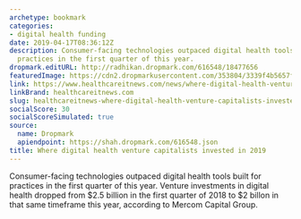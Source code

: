 ```yaml
---
archetype: bookmark
categories:
- digital health funding
date: 2019-04-17T08:36:12Z
description: Consumer-facing technologies outpaced digital health tools built for
  practices in the first quarter of this year.
dropmark.editURL: http://radhikan.dropmark.com/616548/18477656
featuredImage: https://cdn2.dropmarkusercontent.com/353804/3339f4b5657f42b64cfc28b7091cd6e80023f2717faefc8bf0cae06476d4923f/thumbnail/VC-HITN.png?Expires=1557430062&Signature=JybPfFbP8C6AB53Mg5hWkQNo-QwkktV~djtxSlV-64uRf3AFSLHt-6pvoz5J8Sc3l5xY2~c5sf1AyXhApKk71DpU6d4SdzrpZHhLJ6SGssFbFYDGSL1KlWXAo8rzcZUmJuF~a6PiIPVc4VCCYI1D0pGfZPB0ZaRK-LZRMQVOV4LA0svQm5dH2rzvkkVFaoggk7dExk-f3FvnJd49U3KQWW1uUpRfRmQtbJ5UHT-crfFy1ASmzgVfzFfu9EmIVrzpsB-RBe0RiA7OTLAgGcLD-xepK4M~FunYti8rDvseKXpRHeewL4i~EOVTWuVskSHxR6s6Bag0nl2RcT3tMG5Npw__&Key-Pair-Id=APKAITQYWVEN757ZA4KQ
link: https://www.healthcareitnews.com/news/where-digital-health-venture-capitalists-invested-2019
linkBrand: healthcareitnews.com
slug: healthcareitnews-where-digital-health-venture-capitalists-invested-in-2019
socialScore: 30
socialScoreSimulated: true
source:
  name: Dropmark
  apiendpoint: https://shah.dropmark.com/616548.json
title: Where digital health venture capitalists invested in 2019
---
```

Consumer-facing technologies outpaced digital health tools built for practices in the first quarter of this year. Venture investments in digital health dropped from $2.5 billion in the first quarter of 2018 to $2 billon in that same timeframe this year, according to Mercom Capital Group.


